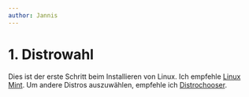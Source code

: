 ```yaml
---
author: Jannis
---
```




# 1. Distrowahl

Dies ist der erste Schritt beim Installieren von Linux. Ich empfehle [Linux Mint](https://www.linuxmint.com/). Um andere Distros auszuwählen, empfehle ich [Distrochooser](https://distrochooser.de/).
